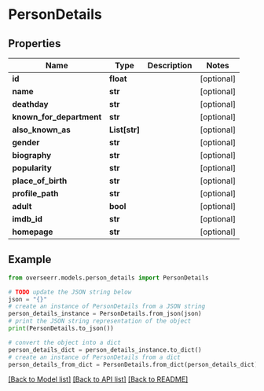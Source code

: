 # PersonDetails


## Properties

Name | Type | Description | Notes
------------ | ------------- | ------------- | -------------
**id** | **float** |  | [optional] 
**name** | **str** |  | [optional] 
**deathday** | **str** |  | [optional] 
**known_for_department** | **str** |  | [optional] 
**also_known_as** | **List[str]** |  | [optional] 
**gender** | **str** |  | [optional] 
**biography** | **str** |  | [optional] 
**popularity** | **str** |  | [optional] 
**place_of_birth** | **str** |  | [optional] 
**profile_path** | **str** |  | [optional] 
**adult** | **bool** |  | [optional] 
**imdb_id** | **str** |  | [optional] 
**homepage** | **str** |  | [optional] 

## Example

```python
from overseerr.models.person_details import PersonDetails

# TODO update the JSON string below
json = "{}"
# create an instance of PersonDetails from a JSON string
person_details_instance = PersonDetails.from_json(json)
# print the JSON string representation of the object
print(PersonDetails.to_json())

# convert the object into a dict
person_details_dict = person_details_instance.to_dict()
# create an instance of PersonDetails from a dict
person_details_from_dict = PersonDetails.from_dict(person_details_dict)
```
[[Back to Model list]](../README.md#documentation-for-models) [[Back to API list]](../README.md#documentation-for-api-endpoints) [[Back to README]](../README.md)



